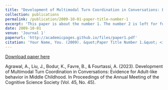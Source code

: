 ```yaml
---
title: "Development of Multimodal Turn Coordination in Conversations: Evidence for Adult-like behavior in Middle Childhood."
collection: publications
permalink: /publication/2009-10-01-paper-title-number-1
excerpt: 'This paper is about the number 1. The number 2 is left for future work.'
date: 2009-10-01
venue: 'Journal 1'
paperurl: 'http://academicpages.github.io/files/paper1.pdf'
citation: 'Your Name, You. (2009). &quot;Paper Title Number 1.&quot; <i>Journal 1</i>. 1(1).'
---
```


[Download paper here](http://abhishek-agrawal94.github.io/files/agrawal_development_2023.pdf)

Agrawal, A., Liu, J., Bodur, K., Favre, B., & Fourtassi, A. (2023). Development of Multimodal Turn Coordination in Conversations: Evidence for Adult-like behavior in Middle Childhood. In Proceedings of the Annual Meeting of the Cognitive Science Society (Vol. 45, No. 45).
